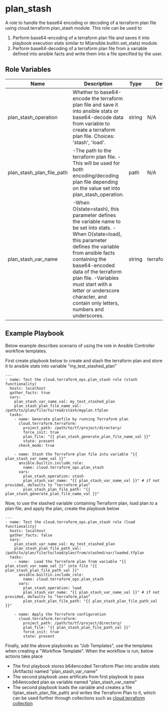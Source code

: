 # plan_stash

A role to handle the base64 encoding or decoding of a terraform plan file using cloud.terraform.plan_stash module.
This role can be used to
1. Perform base64-encoding of a terraform plan file and saves it into playbook execution stats similar to M(ansible.builtin.set_stats) module.
2. Perform base64-decoding of a terraform plan file from a variable defined into ansible facts and write them
    into a file specified by the user.

## Role Variables

Name | Description | Type | Default | Required
--- | --- | --- | --- | ---
plan_stash_operation|Whether to base64-encode the terraform plan file and save it into ansible stats or base64-decode data from variable to create a terraform plan file. Choices: 'stash', 'load'.|string|N/A|true
plan_stash_plan_file_path|-The path to the terraform plan file. -This will be used for both encoding/decoding plan file depending on the value set into plan_stash_operation.|path|N/A|true
plan_stash_var_name| -When O(state=stash), this parameter defines the variable name to be set into stats. -When O(state=load), this parameter defines the variable from ansible facts containing the base64-encoded data of the terraform plan file. -Variables must start with a letter or underscore character, and contain only letters, numbers and underscores.|string|terraform_plan|false


## Example Playbook

Below example describes scenario of using the role in Ansible Controller workflow templates.

First create playbook below to create and stash the terraform plan and store it to ansible stats into variable "my_test_stashed_plan"
```
---
- name: Test the cloud.terraform_ops.plan_stash role (stash functionality)
  hosts: localhost
  gather_facts: true
  vars:
    plan_stash_var_name_val: my_test_stashed_plan
    plan_stash_plan_file_name_val: /path/to/plan/file/to/read/stash/myplan.tfplan
  tasks:
    - name: Generate planfile by running Terraform plan
      cloud.terraform.terraform:
        project_path: /path/to/tf/project/directory/
        force_init: true
        plan_file: "{{ plan_stash_generate_plan_file_name_val }}"
        state: present
      check_mode: true

    - name: Stash the Terraform plan file into variable "{{ plan_stash_var_name_val }}"
      ansible.builtin.include_role:
        name: cloud.terraform_ops.plan_stash
      vars:
        plan_stash_operation: stash
        plan_stash_var_name: "{{ plan_stash_var_name_val }}" # if not provided, defaults to "terraform_plan"
        plan_stash_plan_file_path: "{{ plan_stash_generate_plan_file_name_val }}"
```

Now, to use the stashed variable containing Terraform plan, load plan to a plan file, and apply the plan, create the playbook below
```
---
- name: Test the cloud.terraform_ops.plan_stash role (load functionality)
  hosts: localhost
  gather_facts: false
  vars:
    plan_stash_var_name_val: my_test_stashed_plan
    plan_stash_plan_file_path_val: /path/to/plan/file/to/load/plan/from/stashed/var/loaded.tfplan
  tasks:
    - name:  Load the Terraform plan from variable "{{ plan_stash_var_name_val }}" into file "{{       plan_stash_plan_file_path_val }}"
      ansible.builtin.include_role:
        name: cloud.terraform_ops.plan_stash
      vars:
        plan_stash_operation: load
        plan_stash_var_name: "{{ plan_stash_var_name_val }}" # if not provided, defaults to "terraform_plan"
        plan_stash_plan_file_path: "{{ plan_stash_plan_file_path_val }}"

    - name: Apply the Terraform configuration
      cloud.terraform.terraform:
        project_path: /path/to/tf/project/directory/
        plan_file: "{{ plan_stash_plan_file_path_val }}"
        force_init: true
        state: present
```

Finally, add the above playbooks as "Job Templates", use the templates when creating a "Workflow Template".
When the workflow is run, below actions take place
- The first playbook stores b64encoded Terraform Plan into ansible stats (Artifacts) named "plan_stash_var_name"
- The second playbook uses artificats from first playbook to pass b64encoded plan as variable named "plan_stash_var_name"
- The second playbook loads the variable and creates a file I(plan_stash_plan_file_path) and writes the Terraform Plan to it, which can be used further through collections such as [cloud.terraform collection](https://github.com/ansible-collections/cloud.terraform)
